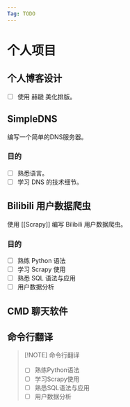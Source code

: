 ```yaml
---
Tag: TODO
---
```


# 个人项目

## 个人博客设计

- [ ] 使用 赫蹏 美化排版。

## SimpleDNS

编写一个简单的DNS服务器。

### 目的

- [ ] 熟悉语言。
- [ ] 学习 DNS 的技术细节。

## Bilibili 用户数据爬虫

使用 [[Scrapy]] 编写 Bilibili 用户数据爬虫。

### 目的

- [ ] 熟练 Python 语法
- [ ] 学习 Scrapy 使用
- [ ] 熟悉 SQL 语法与应用
- [ ] 用户数据分析

## CMD 聊天软件



## 命令行翻译



> [!NOTE] 命令行翻译
> - [ ] 熟练Python语法
> - [ ] 学习Scrapy使用
> - [ ] 熟悉SQL语法与应用
> - [ ] 用户数据分析

